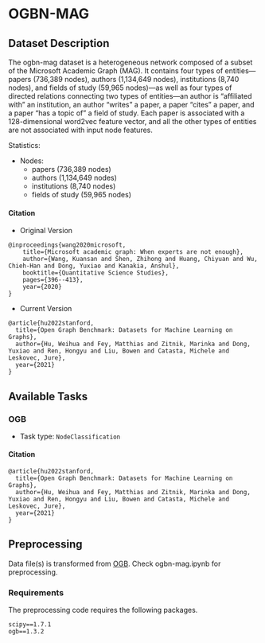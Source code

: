 # OGBN-MAG

## Dataset Description
The ogbn-mag dataset is a heterogeneous network composed of a subset of the Microsoft Academic Graph (MAG). It contains four types of entities—papers (736,389 nodes), authors (1,134,649 nodes), institutions (8,740 nodes), and fields of study (59,965 nodes)—as well as four types of directed relations connecting two types of entities—an author is “affiliated with” an institution, an author “writes” a paper, a paper “cites” a paper, and a paper “has a topic of” a field of study. Each paper is associated with a 128-dimensional word2vec feature vector, and all the other types of entities are not associated with input node features.


Statistics:
- Nodes:
  - papers (736,389 nodes)
  - authors (1,134,649 nodes)
  - institutions (8,740 nodes)
  - fields of study (59,965 nodes)

#### Citation
- Original Version
```
@inproceedings{wang2020microsoft,
    title={Microsoft academic graph: When experts are not enough},
    author={Wang, Kuansan and Shen, Zhihong and Huang, Chiyuan and Wu, Chieh-Han and Dong, Yuxiao and Kanakia, Anshul},
    booktitle={Quantitative Science Studies},
    pages={396--413},
    year={2020}
}
```
- Current Version
```
@article{hu2022stanford,
  title={Open Graph Benchmark: Datasets for Machine Learning on Graphs},
  author={Hu, Weihua and Fey, Matthias and Zitnik, Marinka and Dong, Yuxiao and Ren, Hongyu and Liu, Bowen and Catasta, Michele and Leskovec, Jure},
  year={2021}
}
```
## Available Tasks

### OGB

- Task type: `NodeClassification`


#### Citation
```
@article{hu2022stanford,
  title={Open Graph Benchmark: Datasets for Machine Learning on Graphs},
  author={Hu, Weihua and Fey, Matthias and Zitnik, Marinka and Dong, Yuxiao and Ren, Hongyu and Liu, Bowen and Catasta, Michele and Leskovec, Jure},
  year={2021}
}
```

## Preprocessing

Data file(s) is transformed from [OGB](https://ogb.stanford.edu/). Check ogbn-mag.ipynb for preprocessing.

### Requirements

The preprocessing code requires the following packages.

```
scipy==1.7.1
ogb==1.3.2
```
